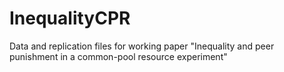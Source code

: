 # InequalityCPR
Data and replication files for working paper "Inequality and peer punishment in a common-pool resource experiment"
